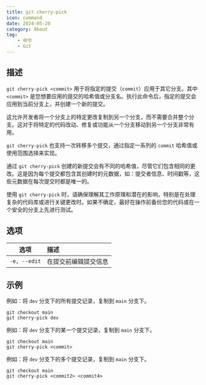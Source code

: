 ```yaml
---
title: git cherry-pick
icon: command
date: 2024-05-20
category: About
tag:
    - 命令
    - Git
---
```


## 描述

`git cherry-pick <commit>` 用于将指定的提交（`commit`）应用于其它分支。其中 `<commit>` 是您想要应用的提交的哈希值或分支名。执行此命令后，指定的提交会应用到当前分支上，并创建一个新的提交。

这允许开发者将一个分支上的特定更改复制到另一个分支，而不需要合并整个分支。这对于将特定的代码改动、修复或功能从一个分支移动到另一个分支非常有用。

`git cherry-pick` 也支持一次转移多个提交，通过指定一系列的 `commit` 哈希值或使用范围选择来实现。

通过 `git cherry-pick` 创建的新提交会有不同的哈希值，尽管它们包含相同的更改。这是因为每个提交都包含其创建时的元数据，如：提交者信息、时间戳等，这些元数据在每次提交时都是唯一的。

使用 `git cherry-pick` 时，请确保理解其工作原理和潜在的影响，特别是在处理复杂的代码库或进行关键更改时。如果不确定，最好在操作前备份您的代码或在一个安全的分支上先进行测试。

## 选项

|  选项  |  描述  |
|  :----:  |  :----  |
|  `-e, --edit`  |  在提交前编辑提交信息  |

## 示例

例如：将 `dev` 分支下的所有提交记录，复制到 `main` 分支下。

```shell
git checkout main
git cherry-pick dev
```

例如：将 `dev` 分支下的某一个提交记录，复制到 `main` 分支下。

```shell
git checkout main
git cherry-pick <commit>
```

例如：将 `dev` 分支下的多个提交记录，复制到 `main` 分支下。

```shell
git checkout main
git cherry-pick <commit2> <commit4>
```
